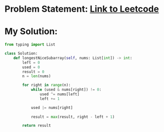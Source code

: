 # Problem Statement: [Link to Leetcode](https://leetcode.com/problems/longest-nice-subarray/?envType=daily-question&envId=2025-03-18)
# My Solution: 
```python
from typing import List

class Solution:
    def longestNiceSubarray(self, nums: List[int]) -> int:
        left = 0
        used = 0
        result = 0
        n = len(nums)

        for right in range(n):
            while (used & nums[right]) != 0:
                used ^= nums[left]
                left += 1

            used |= nums[right]
            
            result = max(result, right - left + 1)

        return result

```
